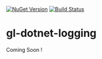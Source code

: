 [![NuGet Version](http://img.shields.io/nuget/v/GeekLearning.Logging.Azure.svg?style=flat-square)](https://www.nuget.org/packages/GeekLearning.Logging.Azure/)
[![Build Status](https://geeklearning.visualstudio.com/_apis/public/build/definitions/f841b266-7595-4d01-9ee1-4864cf65aa73/16/badge)](#)
# gl-dotnet-logging

Coming Soon !
